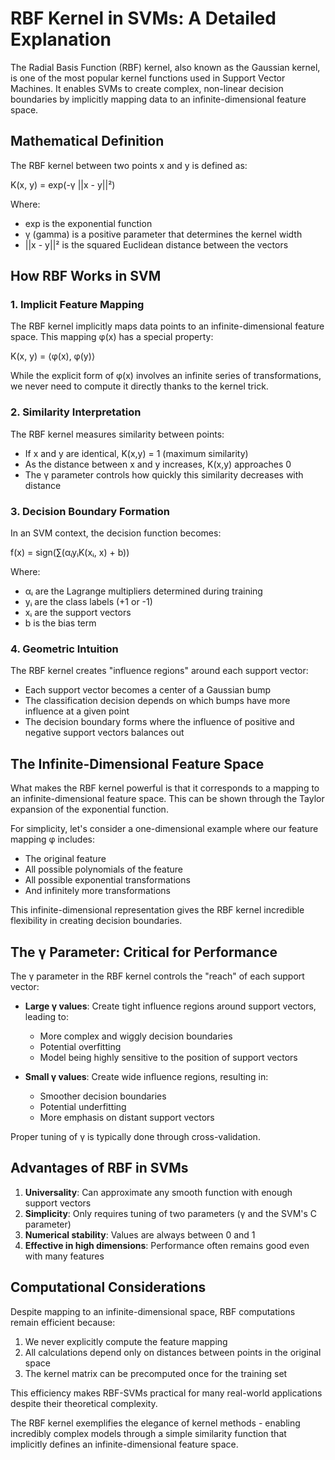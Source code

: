 # RBF Kernel in SVMs: A Detailed Explanation

The Radial Basis Function (RBF) kernel, also known as the Gaussian kernel, is one of the most popular kernel functions used in Support Vector Machines. It enables SVMs to create complex, non-linear decision boundaries by implicitly mapping data to an infinite-dimensional feature space.

## Mathematical Definition

The RBF kernel between two points x and y is defined as:

K(x, y) = exp(-γ ||x - y||²)

Where:
- exp is the exponential function
- γ (gamma) is a positive parameter that determines the kernel width
- ||x - y||² is the squared Euclidean distance between the vectors

## How RBF Works in SVM

### 1. Implicit Feature Mapping

The RBF kernel implicitly maps data points to an infinite-dimensional feature space. This mapping φ(x) has a special property:

K(x, y) = ⟨φ(x), φ(y)⟩

While the explicit form of φ(x) involves an infinite series of transformations, we never need to compute it directly thanks to the kernel trick.

### 2. Similarity Interpretation

The RBF kernel measures similarity between points:
- If x and y are identical, K(x,y) = 1 (maximum similarity)
- As the distance between x and y increases, K(x,y) approaches 0
- The γ parameter controls how quickly this similarity decreases with distance

### 3. Decision Boundary Formation

In an SVM context, the decision function becomes:

f(x) = sign(∑(αᵢyᵢK(xᵢ, x) + b))

Where:
- αᵢ are the Lagrange multipliers determined during training
- yᵢ are the class labels (+1 or -1)
- xᵢ are the support vectors
- b is the bias term

### 4. Geometric Intuition

The RBF kernel creates "influence regions" around each support vector:
- Each support vector becomes a center of a Gaussian bump
- The classification decision depends on which bumps have more influence at a given point
- The decision boundary forms where the influence of positive and negative support vectors balances out

## The Infinite-Dimensional Feature Space

What makes the RBF kernel powerful is that it corresponds to a mapping to an infinite-dimensional feature space. This can be shown through the Taylor expansion of the exponential function.

For simplicity, let's consider a one-dimensional example where our feature mapping φ includes:
- The original feature
- All possible polynomials of the feature
- All possible exponential transformations
- And infinitely more transformations

This infinite-dimensional representation gives the RBF kernel incredible flexibility in creating decision boundaries.

## The γ Parameter: Critical for Performance

The γ parameter in the RBF kernel controls the "reach" of each support vector:

- **Large γ values**: Create tight influence regions around support vectors, leading to:
  - More complex and wiggly decision boundaries
  - Potential overfitting
  - Model being highly sensitive to the position of support vectors

- **Small γ values**: Create wide influence regions, resulting in:
  - Smoother decision boundaries
  - Potential underfitting
  - More emphasis on distant support vectors

Proper tuning of γ is typically done through cross-validation.

## Advantages of RBF in SVMs

1. **Universality**: Can approximate any smooth function with enough support vectors
2. **Simplicity**: Only requires tuning of two parameters (γ and the SVM's C parameter)
3. **Numerical stability**: Values are always between 0 and 1
4. **Effective in high dimensions**: Performance often remains good even with many features

## Computational Considerations

Despite mapping to an infinite-dimensional space, RBF computations remain efficient because:

1. We never explicitly compute the feature mapping
2. All calculations depend only on distances between points in the original space
3. The kernel matrix can be precomputed once for the training set

This efficiency makes RBF-SVMs practical for many real-world applications despite their theoretical complexity.

The RBF kernel exemplifies the elegance of kernel methods - enabling incredibly complex models through a simple similarity function that implicitly defines an infinite-dimensional feature space.
